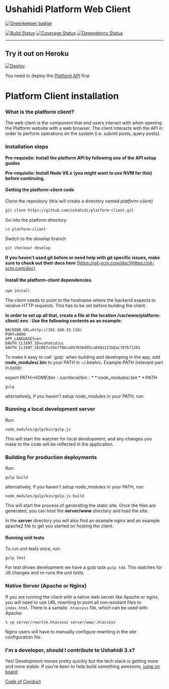 Ushahidi Platform Web Client
============================

[![Greenkeeper badge](https://badges.greenkeeper.io/ushahidi/platform-client.svg)](https://greenkeeper.io/)

[![Build Status](https://travis-ci.org/ushahidi/platform-client.svg?branch=master)](https://travis-ci.org/ushahidi/platform-client)
[![Coverage Status](https://coveralls.io/repos/github/ushahidi/platform-client/badge.svg?branch=master)](https://coveralls.io/github/ushahidi/platform-client?branch=master)
[![Dependency Status](https://david-dm.org/ushahidi/platform-client/dev-status.svg?style=flat)](https://david-dm.org/ushahidi/platform-client#info=devDependencies)

___

## Try it out on Heroku

[![Deploy](https://www.herokucdn.com/deploy/button.png)](https://heroku.com/deploy?template=https://github.com/ushahidi/platform-client/tree/master)

You need to deploy the [Platform API](http://github.com/ushahidi/platform) first

# Platform Client installation

### What is the platform client?

The web client is the component that end users interact with when opening the Platform website with a web browser. The client interacts with the API in order to perform operations on the system \(i.e. submit posts, query posts\).

### Installation steps 

**Pre-requisite: Install the platform API by following one of the API setup guides**


**Pre-requisite: Install Node V6.x \(you might want to use NVM for this\) before continuing.**

#### **Getting the platform-client code**

Clone the repository \(this will create a directory named _platform-client\)_

```bash
git clone https://github.com/ushahidi/platform-client.git
```

Go into the platform directory

```bash
cd platform-client
```

Switch to the _develop_ branch

```bash
git checkout develop
```

**If you haven't used git before or need help with git specific issues, make sure to check out their docs here** [https://git-scm.com/doc](https://git-scm.com/doc)

#### Install the platform-client dependencies.

```text
npm install
```

The client needs to point to the hostname where the backend expects to receive HTTP requests. This has to be set before building the client.

**In order to set up all that, create a file at the location /var/www/platform-client/.env . Use the following contents as an example:**

```text
BACKEND_URL=http://192.168.33.110/
PORT=8000
APP_LANGUAGES=en
OAUTH_CLIENT_ID=ushahidiui
OAUTH_CLIENT_SECRET=35e7f0bca957836d05ca0492211b0ac707671261
```


To make it easy to call \`gulp\` when building and developing in the app, add **node\_modules/.bin** to your PATH in ~/_.bashrc_. Example PATH \(relevant part in bold\):

export PATH=$HOME/bin:/usr/local/bin:**node\_modules/.bin**:$PATH

```
gulp
```

alternatively, if you haven't setup node\_modules in your PATH, run:

### Running a local development server

Run:

```
node_modules/gulp/bin/gulp.js
```

This will start the watcher for local development, and any changes you make to the code will be reflected in the application.

### Building for production deployments

Run:

```
gulp build
```

alternatively, if you haven't setup node\_modules in your PATH, run:

```
node_modules/gulp/bin/gulp.js build
```

This will start the process of generating the static site. Once the files are generated, you can host the **server/www** directory and load the site.

In the **server** directory you will also find an example nginx and an example apache2 file to get you started on hosting the client.


#### Running unit tests

To run unit tests once, run:
```
gulp test
```

For test driven development we have a gulp task `gulp tdd`. This watches for JS changes and re-runs the unit tests.


### Native Server (Apache or Nginx)

If you are running the client with a native web server like Apache or nginx, you will need to use URL rewriting to point all non-existant files to `index.html`. There is a sample `.htaccess` file, which can be used with Apache:

```
% cp server/rewrite.htaccess server/www/.htaccess
```

Nginx users will have to manually configure rewriting in the site configuration file.

### I'm a developer, should I contribute to Ushahidi 3.x?

Yes! Development moves pretty quickly but the tech stack is getting more and more stable. If you're keen to help build something awesome, [jump on board](https://docs.ushahidi.com/platform-developer-documentation/). 

[Code of Conduct](https://docs.ushahidi.com/platform-developer-documentation/code-of-conduct)


